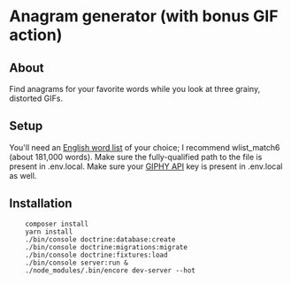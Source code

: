# Anagram generator (with bonus GIF action) 

## About

Find anagrams for your favorite words while you look at three grainy, 
distorted GIFs.

## Setup

You'll need an [English word list] of your choice; I recommend 
wlist_match6 (about 181,000 words). Make sure the fully-qualified path
to the file is present in .env.local. Make sure your [GIPHY API] key is
present in .env.local as well.

## Installation

```$sh
    composer install
    yarn install
    ./bin/console doctrine:database:create
    ./bin/console doctrine:migrations:migrate
    ./bin/console doctrine:fixtures:load
    ./bin/console server:run &
    ./node_modules/.bin/encore dev-server --hot
```

[English word list]: <http://www.keithv.com/software/wlist/>
[GIPHY API]: <https://developers.giphy.com/>
